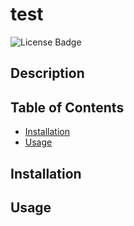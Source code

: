 
# test  
![License Badge](https://img.shields.io/badge/license-MIT-blue.svg)  
  
## Description  

## Table of Contents  

* [Installation](#installation)
* [Usage](#usage)

## Installation  
  
## Usage

